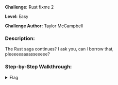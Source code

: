 **Challenge:** Rust fixme 2

**Level:** Easy

**Challenge Author:** Taylor McCampbell

### Description: 
The Rust saga continues? I ask you, can I borrow that, pleeeeeaaaasseeeee?

### Step-by-Step Walkthrough:


<details><summary>Flag</summary>
    <pre>
    picoCTF{}
    </pre>
   </details>